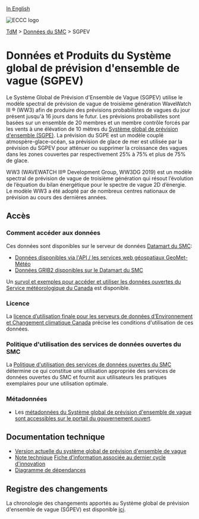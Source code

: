 [In English](readme_gewps_en.md)

![ECCC logo](../../img_eccc-logo.png)

[TdM](../../readme_fr.md) > [Données du SMC](../readme_fr.md) > SGPEV

# Données et Produits du Système global de prévision d'ensemble de vague (SGPEV)

Le Système Global de Prévision d'Ensemble de Vague (SGPEV) utilise le modèle spectral de prévision de vague de troisième génération WaveWatch III ® (WW3) afin de produire des prévisions probabilistes de vagues du jour présent jusqu'à 16 jours dans le futur. Les prévisions probabilistes sont basées sur un ensemble de 20 membres et un membre contrôle forcés par les vents à une élévation de 10 mètres du [Système global de prévision d'ensemble (SGPE)](../nwp_geps/readme_geps_fr.md). La prévision du SGPE est un modèle couplé atmospère-glace-océan, sa prévision de glace de mer est utilisée par la prévision du SGPEV pour atténuer ou supprimer la croissance des vagues dans les zones couvertes par respectivement 25% à 75% et plus de 75% de glace.

WW3 (WAVEWATCH III® Development Group, WW3DG 2019) est un modèle spectral de prévision de vague de troisième génération qui résout l’évolution de l’équation du bilan énergétique pour le spectre de vague 2D d’énergie. Le modèle WW3 a été adopté par de nombreux centres nationaux de prévision au cours des dernières années.

## Accès

### Comment accéder aux données

Ces données sont disponibles sur le serveur de données [Datamart du SMC](../../msc-datamart/readme_fr.md):

* [Données disponibles via l'API / les services web géospatiaux GeoMet-Météo](readme_gewps-geomet_fr.md)
* [Données GRIB2 disponibles sur le Datamart du SMC](readme_gewps-datamart_fr.md)

Un [survol et exemples pour accéder et utiliser les données ouvertes du Service météorologique du Canada](../../usage/readme_fr.md) est disponible.

### Licence

La [licence d’utilisation finale pour les serveurs de données d’Environnement et Changement climatique Canada](../../licence/readme_fr.md) précise les conditions d'utilisation de ces données.

### Politique d'utilisation des services de données ouvertes du SMC

La [Politique d'utilisation des services de données ouvertes du SMC](../../usage-policy/readme_fr.md) détermine ce qui constitue une utilisation appropriée des services de données ouvertes du SMC et fournit aux utilisateurs les pratiques exemplaires pour une utilisation optimale.

### Métadonnées

* Les [métadonnées du Système global de prévision d'ensemble de vague sont accessibles sur le portail du gouvernement ouvert](https://ouvert.canada.ca/data/fr/dataset/214499e5-99c6-401f-9d7e-c16611680719).

## Documentation technique

* [Version actuelle du système global de prévision d'ensemble de vague](https://collaboration.cmc.ec.gc.ca/cmc/CMOI/product_guide/docs/tech_specifications/tech_specifications_GEWPS_f.pdf)
* [Note technique](https://collaboration.cmc.ec.gc.ca/cmc/cmoi/product_guide/docs/tech_notes/technote_gewps_f.pdf)
 [Fiche d'information associée au dernier cycle d'innovation](https://collaboration.cmc.ec.gc.ca/cmc/cmoi/product_guide/docs/fact_sheets/factsheet_gewps-130_f.pdf)
* [Diagramme de dépendances](https://collaboration.cmc.ec.gc.ca/cmc/cmos/public_doc/msc-data/nwep-dependency-diagrams/system_GEWPS_fr.svg)

## Registre des changements

La chronologie des changements apportés au Système global de prévision d'ensemble de vague (SGPEV) est disponible [ici](changelog_gewps_fr.md).
